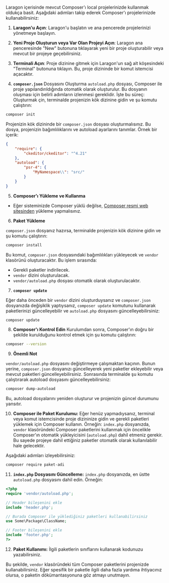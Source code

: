 Laragon içerisinde mevcut Composer'ı local projelerinizde kullanmak oldukça basit. Aşağıdaki adımları takip ederek Composer'ı projelerinizde kullanabilirsiniz:

1. **Laragon'u Açın**: Laragon'u başlatın ve ana pencerede projelerinizi yönetmeye başlayın.

2. **Yeni Proje Oluşturun veya Var Olan Projeyi Açın**: Laragon ana penceresinde "New" butonuna tıklayarak yeni bir proje oluşturabilir veya mevcut bir projeye geçebilirsiniz.

3. **Terminali Açın**: Proje dizinine gitmek için Laragon'un sağ alt köşesindeki "Terminal" butonuna tıklayın. Bu, proje dizininde bir komut istemcisi açacaktır.

4. **`composer.json`** Dosyasını Oluşturma
`autoload.php` dosyası, Composer ile proje yapılandırıldığında otomatik olarak oluşturulur. Bu dosyanın oluşması için belirli adımların izlenmesi gereklidir. İşte bu süreç:
Oluşturmak çin, terminalde projenizin kök dizinine gidin ve şu komutu çalıştırın:

```bash
composer init
```

Projenizin kök dizininde bir `composer.json` dosyası oluşturmalısınız. Bu dosya, projenizin bağımlılıklarını ve autoload ayarlarını tanımlar. Örnek bir içerik:

```json
{
    "require": {
        "ckeditor/ckeditor": "^4.21"
    },
    "autoload": {
        "psr-4": {
            "MyNamespace\\": "src/"
        }
    }
}
```

5. **Composer'ı Yükleme ve Kullanma**

- Eğer sisteminizde Composer yüklü değilse, [Composer resmi web sitesinden](https://getcomposer.org/) yükleme yapmalısınız.

6. **Paket Yükleme**

`composer.json` dosyanız hazırsa, terminalde projenizin kök dizinine gidin ve şu komutu çalıştırın:

```bash
composer install
```

Bu komut, `composer.json` dosyasındaki bağımlılıkları yükleyecek ve `vendor` klasörünü oluşturacaktır. Bu işlem sırasında:

- Gerekli paketler indirilecek.
- `vendor` dizini oluşturulacak.
- `vendor/autoload.php` dosyası otomatik olarak oluşturulacaktır.



7. **`composer update`**

Eğer daha önceden bir `vendor` dizini oluşturduysanız ve `composer.json` dosyanızda değişiklik yaptıysanız, `composer update` komutunu kullanarak paketlerinizi güncelleyebilir ve `autoload.php` dosyasını güncelleyebilirsiniz:

```bash
composer update
```

8. **Composer'ı Kontrol Edin**
Kurulumdan sonra, Composer'ın doğru bir şekilde kurulduğunu kontrol etmek için şu komutu çalıştırın:

```bash
composer --version
```


9. **Önemli Not**

`vendor/autoload.php` dosyasını değiştirmeye çalışmaktan kaçının. Bunun yerine, `composer.json` dosyanızı güncelleyerek yeni paketler ekleyebilir veya mevcut paketleri güncelleyebilirsiniz. Sonrasında terminalde şu komutu çalıştırarak autoload dosyasını güncelleyebilirsiniz:

```bash
composer dump-autoload
```

Bu, autoload dosyalarını yeniden oluşturur ve projenizin güncel durumunu yansıtır.





10. **Composer ile Paket Kurulumu:** Eğer henüz yapmadıysanız, terminal veya komut istemcisinde proje dizininize gidin ve gerekli paketleri yüklemek için Composer kullanın. Örneğin:
`index.php` dosyanızda, `vendor` klasöründeki Composer paketlerini kullanmak için öncelikle Composer'ın otomatik yükleyicisini (`autoload.php`) dahil etmeniz gerekir. Bu sayede projeye dahil ettiğiniz paketler otomatik olarak kullanılabilir hale gelecektir.

Aşağıdaki adımları izleyebilirsiniz:
   ```bash
   composer require paket-adi
   ```

11. **`index.php` Dosyasını Güncelleme:**
   `index.php` dosyanızda, en üstte `autoload.php` dosyasını dahil edin. Örneğin:

   ```php
   <?php
   require 'vendor/autoload.php';

   // Header bileşenini ekle
   include 'header.php';

   // Burada Composer ile yüklediğiniz paketleri kullanabilirsiniz
   use Some\Package\ClassName;

   // Footer bileşenini ekle
   include 'footer.php';
   ?>
   ```

12. **Paket Kullanımı:** İlgili paketlerin sınıflarını kullanarak kodunuzu yazabilirsiniz.

Bu şekilde, `vendor` klasöründeki tüm Composer paketlerini projenizde kullanabilirsiniz. Eğer spesifik bir paketle ilgili daha fazla yardıma ihtiyacınız olursa, o paketin dökümantasyonuna göz atmayı unutmayın.
